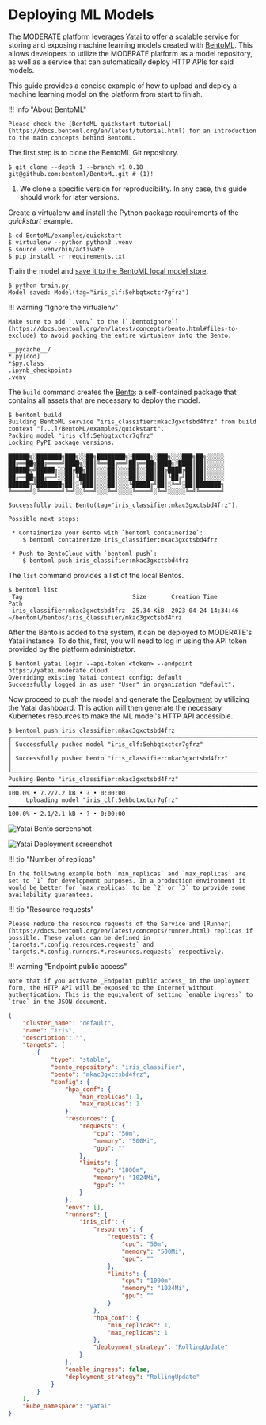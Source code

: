 # Deploying ML Models

The MODERATE platform leverages [Yatai](https://github.com/bentoml/Yatai) to offer a scalable service for storing and exposing machine learning models created with [BentoML](https://www.bentoml.com/). This allows developers to utilize the MODERATE platform as a model repository, as well as a service that can automatically deploy HTTP APIs for said models.

This guide provides a concise example of how to upload and deploy a machine learning model on the platform from start to finish.

!!! info "About BentoML"

    Please check the [BentoML quickstart tutorial](https://docs.bentoml.org/en/latest/tutorial.html) for an introduction to the main concepts behind BentoML.

The first step is to clone the BentoML Git repository.

``` console
$ git clone --depth 1 --branch v1.0.18 git@github.com:bentoml/BentoML.git # (1)!
```

1. We clone a specific version for reproducibility. In any case, this guide should work for later versions.

Create a virtualenv and install the Python package requirements of the _quickstart_ example.

``` console
$ cd BentoML/examples/quickstart
$ virtualenv --python python3 .venv
$ source .venv/bin/activate
$ pip install -r requirements.txt
```

Train the model and [save it to the BentoML local model store](https://docs.bentoml.org/en/latest/concepts/model.html#save-a-trained-model).

``` console
$ python train.py
Model saved: Model(tag="iris_clf:5ehbqtxctcr7gfrz")
```

!!! warning "Ignore the virtualenv"

    Make sure to add `.venv` to the [`.bentoignore`](https://docs.bentoml.org/en/latest/concepts/bento.html#files-to-exclude) to avoid packing the entire virtualenv into the Bento.

``` title=".bentoignore" hl_lines="5"
__pycache__/
*.py[cod]
*$py.class
.ipynb_checkpoints
.venv
```

The `build` command creates the [Bento](https://docs.bentoml.org/en/latest/concepts/bento.html#what-is-a-bento): a self-contained package that contains all assets that are necessary to deploy the model.

``` console
$ bentoml build
Building BentoML service "iris_classifier:mkac3gxctsbd4frz" from build context "[...]/BentoML/examples/quickstart".
Packing model "iris_clf:5ehbqtxctcr7gfrz"
Locking PyPI package versions.

██████╗░███████╗███╗░░██╗████████╗░█████╗░███╗░░░███╗██╗░░░░░
██╔══██╗██╔════╝████╗░██║╚══██╔══╝██╔══██╗████╗░████║██║░░░░░
██████╦╝█████╗░░██╔██╗██║░░░██║░░░██║░░██║██╔████╔██║██║░░░░░
██╔══██╗██╔══╝░░██║╚████║░░░██║░░░██║░░██║██║╚██╔╝██║██║░░░░░
██████╦╝███████╗██║░╚███║░░░██║░░░╚█████╔╝██║░╚═╝░██║███████╗
╚═════╝░╚══════╝╚═╝░░╚══╝░░░╚═╝░░░░╚════╝░╚═╝░░░░░╚═╝╚══════╝

Successfully built Bento(tag="iris_classifier:mkac3gxctsbd4frz").

Possible next steps:

 * Containerize your Bento with `bentoml containerize`:
    $ bentoml containerize iris_classifier:mkac3gxctsbd4frz

 * Push to BentoCloud with `bentoml push`:
    $ bentoml push iris_classifier:mkac3gxctsbd4frz
```

The `list` command provides a list of the local Bentos.

``` console
$ bentoml list
 Tag                               Size       Creation Time        Path
 iris_classifier:mkac3gxctsbd4frz  25.34 KiB  2023-04-24 14:34:46  ~/bentoml/bentos/iris_classifier/mkac3gxctsbd4frz
```

After the Bento is added to the system, it can be deployed to MODERATE's Yatai instance. To do this, first, you will need to log in using the API token provided by the platform administrator.

``` console
$ bentoml yatai login --api-token <token> --endpoint https://yatai.moderate.cloud
Overriding existing Yatai context config: default
Successfully logged in as user "User" in organization "default".
``` 

Now proceed to push the model and generate the [Deployment](https://docs.bentoml.org/projects/yatai/en/latest/concepts/bentodeployment_crd.html) by utilizing the Yatai dashboard. This action will then generate the necessary Kubernetes resources to make the ML model's HTTP API accessible.

``` console
$ bentoml push iris_classifier:mkac3gxctsbd4frz
╭─────────────────────────────────────────────────────────────────────────────────────────────────────────────────────────────────────────────────────────────────────────────────────────────────────────────────╮
│ Successfully pushed model "iris_clf:5ehbqtxctcr7gfrz"                                                                                                                                                           │
│ Successfully pushed bento "iris_classifier:mkac3gxctsbd4frz"                                                                                                                                                    │
╰─────────────────────────────────────────────────────────────────────────────────────────────────────────────────────────────────────────────────────────────────────────────────────────────────────────────────╯
Pushing Bento "iris_classifier:mkac3gxctsbd4frz" ━━━━━━━━━━━━━━━━━━━━━━━━━━━━━━━━━━━━━━━━━━━━━━━━━━━━━━━━━━━━━━━━━━━━━━━━━━━━━━━━━━━━━━━━━━━━━━━━━━━━━━━━━━━━━━━━━━━━━━━━━━━━━━━━ 100.0% • 7.2/7.2 kB • ? • 0:00:00
     Uploading model "iris_clf:5ehbqtxctcr7gfrz" ━━━━━━━━━━━━━━━━━━━━━━━━━━━━━━━━━━━━━━━━━━━━━━━━━━━━━━━━━━━━━━━━━━━━━━━━━━━━━━━━━━━━━━━━━━━━━━━━━━━━━━━━━━━━━━━━━━━━━━━━━━━━━━━━ 100.0% • 2.1/2.1 kB • ? • 0:00:00
```

![Yatai Bento screenshot](../imgs/yatai-bento-screenshot.png)

![Yatai Deployment screenshot](../imgs/yatai-deployment.png)

!!! tip "Number of replicas"

    In the following example both `min_replicas` and `max_replicas` are set to `1` for development purposes. In a production environment it would be better for `max_replicas` to be `2` or `3` to provide some availability guarantees.

!!! tip "Resource requests"

    Please reduce the resource requests of the Service and [Runner](https://docs.bentoml.org/en/latest/concepts/runner.html) replicas if possible. These values can be defined in `targets.*.config.resources.requests` and `targets.*.config.runners.*.resources.requests` respectively.

!!! warning "Endpoint public access"

    Note that if you activate _Endpoint public access_ in the Deployment form, the HTTP API will be exposed to the Internet without authentication. This is the equivalent of setting `enable_ingress` to `true` in the JSON document.

``` json title="JSON document that describes the Deployment shown in the screenshot"
{
    "cluster_name": "default",
    "name": "iris",
    "description": "",
    "targets": [
        {
            "type": "stable",
            "bento_repository": "iris_classifier",
            "bento": "mkac3gxctsbd4frz",
            "config": {
                "hpa_conf": {
                    "min_replicas": 1,
                    "max_replicas": 1
                },
                "resources": {
                    "requests": {
                        "cpu": "50m",
                        "memory": "500Mi",
                        "gpu": ""
                    },
                    "limits": {
                        "cpu": "1000m",
                        "memory": "1024Mi",
                        "gpu": ""
                    }
                },
                "envs": [],
                "runners": {
                    "iris_clf": {
                        "resources": {
                            "requests": {
                                "cpu": "50m",
                                "memory": "500Mi",
                                "gpu": ""
                            },
                            "limits": {
                                "cpu": "1000m",
                                "memory": "1024Mi",
                                "gpu": ""
                            }
                        },
                        "hpa_conf": {
                            "min_replicas": 1,
                            "max_replicas": 1
                        },
                        "deployment_strategy": "RollingUpdate"
                    }
                },
                "enable_ingress": false,
                "deployment_strategy": "RollingUpdate"
            }
        }
    ],
    "kube_namespace": "yatai"
}
```